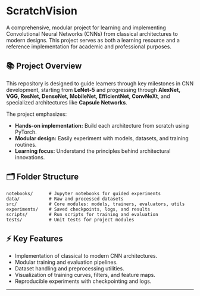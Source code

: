 # ScratchVision

A comprehensive, modular project for learning and implementing Convolutional Neural Networks (CNNs) from classical architectures to modern designs. This project serves as both a learning resource and a reference implementation for academic and professional purposes.

## 📚 Project Overview

This repository is designed to guide learners through key milestones in CNN development, starting from **LeNet-5** and progressing through **AlexNet, VGG, ResNet, DenseNet, MobileNet, EfficientNet, ConvNeXt**, and specialized architectures like **Capsule Networks**.  

The project emphasizes:
- **Hands-on implementation:** Build each architecture from scratch using PyTorch.
- **Modular design:** Easily experiment with models, datasets, and training routines.
- **Learning focus:** Understand the principles behind architectural innovations.

## 🗂 Folder Structure

```text
notebooks/      # Jupyter notebooks for guided experiments
data/           # Raw and processed datasets
src/            # Core modules: models, trainers, evaluators, utils
experiments/    # Saved checkpoints, logs, and results
scripts/        # Run scripts for training and evaluation
tests/          # Unit tests for project modules
````

## ⚡ Key Features

* Implementation of classical to modern CNN architectures.
* Modular training and evaluation pipelines.
* Dataset handling and preprocessing utilities.
* Visualization of training curves, filters, and feature maps.
* Reproducible experiments with checkpointing and logs.

---

